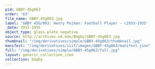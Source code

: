 ```yaml
---
pid: GBBY-45g063
order: '63'
file_name: GBBY-45g063.jpg
label: 'GBBY 45G/063: Henry Pojman: Football Player - c1933-1935'
_date: 1933-1935
object_type: glass plate negative
source: http://archives.nd.edu/Bagby/GBBY-45g063.jpg
thumbnail: "/img/derivatives/simple/GBBY-45g063/thumbnail.jpg"
manifest: "/img/derivatives/iiif/images/GBBY-45g063/manifest.json"
full: "/img/derivatives/simple/GBBY-45g063/full.jpg"
layout: generic_collection_item
collection: bagby
---
```

